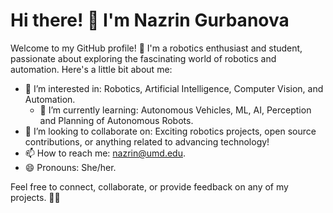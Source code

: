 # Hi there! 👋 I'm Nazrin Gurbanova

Welcome to my GitHub profile! 🤖 I'm a robotics enthusiast and student, passionate about exploring the fascinating world of robotics and automation. Here's a little bit about me:

- 👀 I’m interested in: Robotics, Artificial Intelligence, Computer Vision, and Automation.
  - 🌱 I’m currently learning: Autonomous Vehicles, ML, AI, Perception and Planning of Autonomous Robots.
- 💞️ I’m looking to collaborate on: Exciting robotics projects, open source contributions, or anything related to advancing technology!
- 📫 How to reach me: nazrin@umd.edu.
- 😄 Pronouns: She/her.

Feel free to connect, collaborate, or provide feedback on any of my projects. 🤖✨
